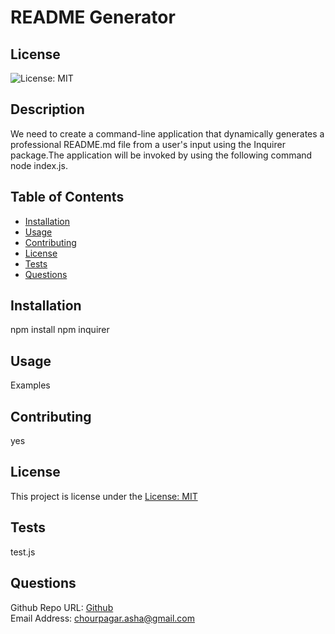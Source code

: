 # README Generator
## License
![License: MIT](https://img.shields.io/badge/License-MIT-yellow.svg)
## Description
We need to create a command-line application that dynamically generates a professional README.md file from a user's input using the Inquirer package.The application will be invoked by using the following command node index.js.
## Table of Contents
- [Installation](#installation)
- [Usage](#usage)
- [Contributing](#contributing)
- [License](#license)
- [Tests](#tests)
- [Questions](#questions)
## Installation
npm install npm inquirer
## Usage
Examples
## Contributing
yes
## License
This project is license under the [License: MIT](https://opensource.org/licenses/MIT)
## Tests
test.js
## Questions
Github Repo URL: [Github](https://github.com/ashachakre0906)<br>
Email Address: chourpagar.asha@gmail.com
